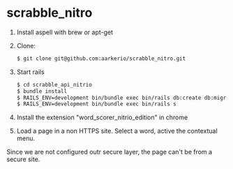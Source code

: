 # scrabble_nitro

1) Install aspell with brew or apt-get

2) Clone:
     ```bash
     $ git clone git@github.com:aarkerio/scrabble_nitro.git
     ```
3) Start rails
    ```bash
    $ cd scrabble_api_nitrio
    $ bundle install
    $ RAILS_ENV=development bin/bundle exec bin/rails db:create db:migrate
    $ RAILS_ENV=development bin/bundle exec bin/rails s
    ```
4) Install the extension "word_scorer_nitrio_edition" in chrome

5) Load a page in a non HTTPS site. Select a word, active the contextual menu.

Since we are not configured outr secure layer, the page can't be from a secure site.
